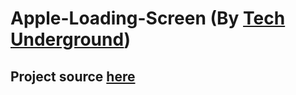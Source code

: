 # Apple-Loading-Screen (By [Tech Underground](https://www.youtube.com/channel/UCSDepetu4_v4sNW7rXnVcag))

## Project source [here](https://www.youtube.com/watch?v=s3qZe_Emp88&t=40s)
